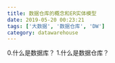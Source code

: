 ```yaml
---
title: 数据仓库的概念和ER实体模型
date: 2019-05-20 00:23:21
tags: ['大数据', '数据仓库', 'DW']
category: datawarehouse
---
```


0.什么是数据库？
1.什么是数据仓库？
